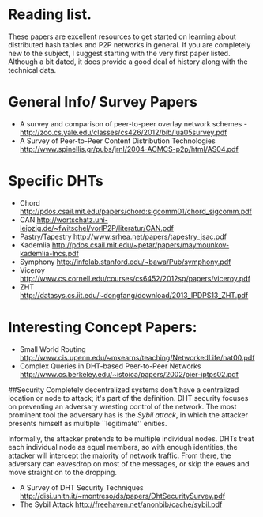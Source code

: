 # Reading list.


These papers are excellent resources to get started on learning about distributed hash tables and P2P networks in general.
If you are completely new to the subject, I suggest starting with the very first paper listed.
Although a bit dated, it does provide a good deal of history along with the technical data.

# General Info/ Survey Papers

* A survey and comparison of peer-to-peer overlay network schemes - http://zoo.cs.yale.edu/classes/cs426/2012/bib/lua05survey.pdf
* A Survey of Peer-to-Peer Content Distribution Technologies http://www.spinellis.gr/pubs/jrnl/2004-ACMCS-p2p/html/AS04.pdf

# Specific DHTs
* Chord http://pdos.csail.mit.edu/papers/chord:sigcomm01/chord_sigcomm.pdf
* CAN http://wortschatz.uni-leipzig.de/~fwitschel/vorlP2P/literatur/CAN.pdf
* Pastry/Tapestry http://www.srhea.net/papers/tapestry_jsac.pdf
* Kademlia  http://pdos.csail.mit.edu/~petar/papers/maymounkov-kademlia-lncs.pdf
* Symphony http://infolab.stanford.edu/~bawa/Pub/symphony.pdf
* Viceroy http://www.cs.cornell.edu/courses/cs6452/2012sp/papers/viceroy.pdf
* ZHT http://datasys.cs.iit.edu/~dongfang/download/2013_IPDPS13_ZHT.pdf


# Interesting Concept Papers: 
* Small World Routing http://www.cis.upenn.edu/~mkearns/teaching/NetworkedLife/nat00.pdf
* Complex Queries in DHT-based Peer-to-Peer Networks http://www.cs.berkeley.edu/~istoica/papers/2002/pier-iptps02.pdf


##Security
Completely decentralized systems don't have a centralized location or node to attack; it's part of the definition.
DHT security focuses on preventing an adversary wresting control of the network.
The most prominent tool the adversary has is the *Sybil attack*, in which the attacker presents himself as multiple ``legitimate'' enities.  

Informally, the attacker pretends to be multiple individual nodes.
DHTs treat each individual node as equal members, so with enough identities, the attacker will intercept the majority of network traffic.
From there, the adversary can eavesdrop on most of the messages, or skip the eaves and move straight on to the dropping.

* A Survey of DHT Security Techniques http://disi.unitn.it/~montreso/ds/papers/DhtSecuritySurvey.pdf
* The Sybil Attack http://freehaven.net/anonbib/cache/sybil.pdf

